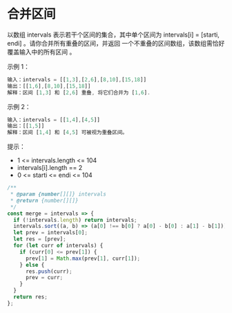 # 合并区间

以数组 intervals 表示若干个区间的集合，其中单个区间为 intervals[i] = [starti, endi] 。请你合并所有重叠的区间，并返回 一个不重叠的区间数组，该数组需恰好覆盖输入中的所有区间 。

示例 1：

```js
输入：intervals = [[1,3],[2,6],[8,10],[15,18]]
输出：[[1,6],[8,10],[15,18]]
解释：区间 [1,3] 和 [2,6] 重叠, 将它们合并为 [1,6].
```

示例 2：

```js
输入：intervals = [[1,4],[4,5]]
输出：[[1,5]]
解释：区间 [1,4] 和 [4,5] 可被视为重叠区间。
```

提示：

- 1 <= intervals.length <= 104
- intervals[i].length == 2
- 0 <= starti <= endi <= 104

```js
/**
 * @param {number[][]} intervals
 * @return {number[][]}
 */
const merge = intervals => {
  if (!intervals.length) return intervals;
  intervals.sort((a, b) => (a[0] !== b[0] ? a[0] - b[0] : a[1] - b[1]));
  let prev = intervals[0];
  let res = [prev];
  for (let curr of intervals) {
    if (curr[0] <= prev[1]) {
      prev[1] = Math.max(prev[1], curr[1]);
    } else {
      res.push(curr);
      prev = curr;
    }
  }
  return res;
};
```
